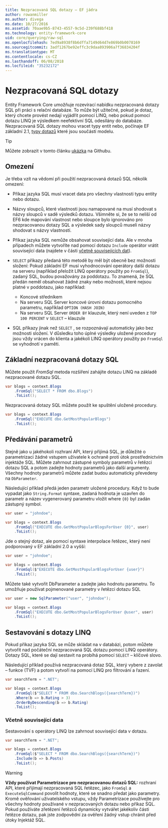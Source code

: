 ```yaml
---
title: Nezpracovaná SQL dotazy – EF jádra
author: rowanmiller
ms.author: divega
ms.date: 10/27/2016
ms.assetid: 70aae9b5-8743-4557-9c5d-239f688bf418
ms.technology: entity-framework-core
uid: core/querying/raw-sql
ms.openlocfilehash: 7ed9a8938f8b6dffa7149d64d7e869b0b0078169
ms.sourcegitcommit: 3adf1267be92effc3c9daa893906a7f36834204f
ms.translationtype: MT
ms.contentlocale: cs-CZ
ms.lasthandoff: 06/08/2018
ms.locfileid: "35232172"
---
```

# <a name="raw-sql-queries"></a>Nezpracovaná SQL dotazy

Entity Framework Core umožňuje rozevírací nabídku nezpracovaná dotazy SQL při práci s relační databáze. To může být užitečné, pokud je dotaz, který chcete provést nedají vyjádřit pomocí LINQ, nebo pokud pomocí dotazu LINQ je výsledkem neefektivní SQL odesílány do databáze. Nezpracovaná SQL dotazy mohou vracet typy entit nebo, počínaje EF základní 2.1, [typy dotazů](xref:core/modeling/query-types) které jsou součástí modelu.

> [!TIP]  
> Můžete zobrazit v tomto článku [ukázka](https://github.com/aspnet/EntityFramework.Docs/tree/master/samples/core/Querying) na Githubu.

## <a name="limitations"></a>Omezení

Je třeba vzít na vědomí při použití nezpracovaná dotazů SQL několik omezení:

* Příkaz jazyka SQL musí vracet data pro všechny vlastnosti typu entity nebo dotazu.

* Názvy sloupců, které vlastnosti jsou namapované na musí shodovat s názvy sloupců v sadě výsledků dotazu. Všimněte si, že se to neliší od EF6 kde mapování vlastnost nebo sloupce bylo ignorováno pro nezpracovanou dotazy SQL a výsledek sady sloupců museli názvy shodovat s názvy vlastností.

* Příkaz jazyka SQL nemůže obsahovat související data. Ale v mnoha případech můžete vytvoříte nad pomocí dotazu `Include` operátor vrátit související data (najdete v části [včetně souvisejících dat](#including-related-data)).

* `SELECT` příkazy předaná této metodě by měl být obecně bez možnosti složení: Pokud základní EF musí vyhodnocování operátory další dotazu na serveru (například přeložit LINQ operátory použity po `FromSql`), zadaný SQL, budou považovány za poddotazu. To znamená, že SQL předán neměl obsahovat žádné znaky nebo možnosti, které nejsou platné v poddotazu, jako například:
  * Koncové středníkem
  * Na serveru SQL Server koncové úrovni dotazu pomocného parametru, například `OPTION (HASH JOIN)`
  * Na serveru SQL Server `ORDER BY` klauzule, který není uveden z `TOP 100 PERCENT` v `SELECT` – klauzule

* SQL příkazy jinak než `SELECT` , se rozpoznávají automaticky jako bez možnosti složení. V důsledku toho úplné výsledky uložené procedury jsou vždy vrácen do klienta a jakékoli LINQ operátory použity po `FromSql` se vyhodnotí v paměti. 

## <a name="basic-raw-sql-queries"></a>Základní nezpracovaná dotazy SQL

Můžete použít *FromSql* metoda rozšíření zahájíte dotazu LINQ na základě nezpracované dotazu SQL.

<!-- [!code-csharp[Main](samples/core/Querying/Querying/RawSQL/Sample.cs)] -->
``` csharp
var blogs = context.Blogs
    .FromSql("SELECT * FROM dbo.Blogs")
    .ToList();
```

Nezpracovaná dotazy SQL můžete použít ke spuštění uložené procedury.

<!-- [!code-csharp[Main](samples/core/Querying/Querying/RawSQL/Sample.cs)] -->
``` csharp
var blogs = context.Blogs
    .FromSql("EXECUTE dbo.GetMostPopularBlogs")
    .ToList();
```

## <a name="passing-parameters"></a>Předávání parametrů

Stejně jako u jakéhokoli rozhraní API, který přijímá SQL, je důležité o parametrizaci žádné vstupem uživatele k ochraně proti útok prostřednictvím injektáže SQL. Můžete zahrnout zástupné symboly parametrů v řetězci dotazu SQL a potom zadejte hodnoty parametrů jako další argumenty. Všechny hodnoty parametrů můžete zadat budou automaticky převedeny na `DbParameter`.

Následující příklad předá jeden parametr uložené procedury. Když to bude vypadat jako `String.Format` syntaxe, zadaná hodnota je uzavřen do parametr a název vygenerovaný parametru vložit where `{0}` byl zadán zástupný symbol.

<!-- [!code-csharp[Main](samples/core/Querying/Querying/RawSQL/Sample.cs)] -->
``` csharp
var user = "johndoe";

var blogs = context.Blogs
    .FromSql("EXECUTE dbo.GetMostPopularBlogsForUser {0}", user)
    .ToList();
```

Jde o stejný dotaz, ale pomocí syntaxe interpolace řetězec, který není podporovaný v EF základní 2.0 a vyšší:

<!-- [!code-csharp[Main](samples/core/Querying/Querying/RawSQL/Sample.cs)] -->
``` csharp
var user = "johndoe";

var blogs = context.Blogs
    .FromSql($"EXECUTE dbo.GetMostPopularBlogsForUser {user}")
    .ToList();
```

Můžete také vytvořit DbParameter a zadejte jako hodnotu parametru. To umožňuje používat pojmenované parametry v řetězci dotazu SQL

<!-- [!code-csharp[Main](samples/core/Querying/Querying/RawSQL/Sample.cs)] -->
``` csharp
var user = new SqlParameter("user", "johndoe");

var blogs = context.Blogs
    .FromSql("EXECUTE dbo.GetMostPopularBlogsForUser @user", user)
    .ToList();
```

## <a name="composing-with-linq"></a>Sestavování s dotazy LINQ

Pokud příkaz jazyka SQL se může skládat na v databázi, potom můžete vytvořit nad počáteční nezpracovaná SQL dotazu pomocí LINQ operátory. Dotazy SQL, které se dají sestavit na probíhá pomocí `SELECT` – klíčové slovo.

Následující příklad používá nezpracovaná dotaz SQL, který vybere z zavolat – funkce (TVF) a potom vytvoří na pomocí LINQ pro filtrování a řazení.

<!-- [!code-csharp[Main](samples/core/Querying/Querying/RawSQL/Sample.cs)] -->
``` csharp
var searchTerm = ".NET";

var blogs = context.Blogs
    .FromSql($"SELECT * FROM dbo.SearchBlogs({searchTerm})")
    .Where(b => b.Rating > 3)
    .OrderByDescending(b => b.Rating)
    .ToList();
```

### <a name="including-related-data"></a>Včetně související data

Sestavování s operátory LINQ lze zahrnout související data v dotazu.

<!-- [!code-csharp[Main](samples/core/Querying/Querying/RawSQL/Sample.cs)] -->
``` csharp
var searchTerm = ".NET";

var blogs = context.Blogs
    .FromSql($"SELECT * FROM dbo.SearchBlogs({searchTerm})")
    .Include(b => b.Posts)
    .ToList();
```

> [!WARNING]  
> **Vždy používat Parametrizace pro nezpracovanou dotazů SQL:** rozhraní API, které přijímají nezpracovaná SQL řetězec, jako `FromSql` a `ExecuteSqlCommand` povolit hodnoty, které se snadno předat jako parametry. Kromě ověřování uživatelského vstupu, vždy Parametrizace používejte pro všechny hodnoty používané v nezpracovaných dotazu nebo příkaz SQL. Pokud používáte zřetězení řetězců dynamicky vytvářet jakékoliv části řetězce dotazu, pak jste zodpovědní za ověření žádný vstup chránit před útoky Injektáž SQL.
